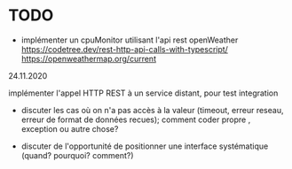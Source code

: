 # TODO

- implémenter un cpuMonitor utilisant l'api rest openWeather
https://codetree.dev/rest-http-api-calls-with-typescript/
https://openweathermap.org/current


24.11.2020

implémenter l'appel HTTP REST à un service distant,  pour test integration
- discuter les cas où on n'a pas accès à la valeur (timeout, erreur reseau, erreur de format de données recues); comment coder propre , exception ou autre chose?

- discuter de l'opportunité de positionner une interface systématique (quand? pourquoi? comment?)